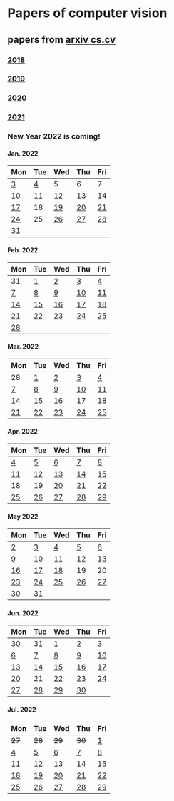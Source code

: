 # Papers of computer vision

## papers from [arxiv cs.cv](http://arxiv.org)
### [2018](2018.md)
### [2019](2019.md)
### [2020](2020.md)
### [2021](2021.md)

### New Year 2022 is coming!

#### Jan. 2022
| Mon                           | Tue                           | Wed                           | Thu                           | Fri                           |
| ----------------------------- | ----------------------------- | ----------------------------- | ----------------------------- | ----------------------------- |
[3](2022/202201/20220103.md)    |[4](2022/202201/20220104.md)   |5   | 6    | 7 |
10 | 11 |  [12](2022/202201/20220112.md) | [13](2022/202201/20220113.md) | [14](2022/202201/20220114.md) |
[17](2022/202201/20220117.md) | 18 | [19](2022/202201/20220119.md) | [20](2022/202201/20220120.md) | [21](2022/202201/20220121.md) |
[24](2022/202201/20220124.md) | 25 | [26](2022/202201/20220126.md) | [27](2022/202201/20220127.md) | [28](2022/202201/20220128.md) |
[31](2022/202201/20220131.md) |

#### Feb. 2022
| Mon                           | Tue                           | Wed                           | Thu                           | Fri                           |
| ----------------------------- | ----------------------------- | ----------------------------- | ----------------------------- | ----------------------------- |
31 | [1](2022/202202/20220201.md) |[2](2022/202202/20220202.md) |[3](2022/202202/20220203.md) |[4](2022/202202/20220204.md) |
[7](2022/202202/20220207.md) | [8](2022/202202/20220208.md) |[9](2022/202202/20220209.md) |[10](2022/202202/20220210.md) |[11](2022/202202/20220211.md) |
[14](2022/202202/20220214.md) |[15](2022/202202/20220215.md) |[16](2022/202202/20220216.md) |[17](2022/202202/20220217.md) |[18](2022/202202/20220218.md) |
[21](2022/202202/20220221.md) |[22](2022/202202/20220222.md) |[23](2022/202202/20220223.md) |[24](2022/202202/20220224.md) |[25](2022/202202/20220225.md) |
[28](2022/202202/20220228.md) |||||

#### Mar. 2022
| Mon                           | Tue                           | Wed                           | Thu                           | Fri                           |
| ----------------------------- | ----------------------------- | ----------------------------- | ----------------------------- | ----------------------------- |
28 | [1](2022/202203/20220301.md) |[2](2022/202203/20220302.md) |[3](2022/202203/20220303.md) |[4](2022/202203/20220304.md) |
[7](2022/202203/20220307.md) | [8](2022/202203/20220308.md) |[9](2022/202203/20220309.md) |[10](2022/202203/20220310.md) |[11](2022/202203/20220311.md) |
[14](2022/202203/20220314.md) |[15](2022/202203/20220315.md) |[16](2022/202203/20220316.md) |17 | [18](2022/202203/20220318.md) | 
[21](2022/202203/20220321.md) | [22](2022/202203/20220322.md)  | [23](2022/202203/20220323.md) | [24](2022/202203/20220324.md) | [25](2022/202203/20220325.md) |


#### Apr. 2022
| Mon                           | Tue                           | Wed                           | Thu                           | Fri                           |
| ----------------------------- | ----------------------------- | ----------------------------- | ----------------------------- | ----------------------------- |
[4](2022/202204/20220404.md) | [5](2022/202204/20220405.md) | [6](2022/202204/20220406.md) |  [7](2022/202204/20220407.md) | [8](2022/202204/20220408.md) |
[11](2022/202204/20220411.md) | [12](2022/202204/20220412.md) | [13](2022/202204/20220413.md) | [14](2022/202204/20220414.md) | [15](2022/202204/20220415.md) |
18 | 19 | [20](2022/202204/20220420.md) | [21](2022/202204/20220421.md) | [22](2022/202204/20220422.md) |
[25](2022/202204/20220425.md) | [26](2022/202204/20220426.md) | [27](2022/202204/20220427.md) | [28](2022/202204/20220428.md) | [29](2022/202204/20220429.md) |



#### May 2022
| Mon                           | Tue                           | Wed                           | Thu                           | Fri                           |
| ----------------------------- | ----------------------------- | ----------------------------- | ----------------------------- | ----------------------------- |
[2](2022/202205/20220502.md) | [3](2022/202205/20220503.md) | [4](2022/202205/20220504.md) | [5](2022/202205/20220505.md) | [6](2022/202205/20220506.md) | 
[9](2022/202205/20220509.md) | [10](2022/202205/20220510.md) | [11](2022/202205/20220511.md) | [12](2022/202205/20220512.md) | [13](2022/202205/20220513.md) |
[16](2022/202205/20220516.md) | [17](2022/202205/20220517.md) | [18](2022/202205/20220518.md) | 19 | 20 |
[23](2022/202205/20220523.md) | [24](2022/202205/20220524.md) | [25](2022/202205/20220525.md) | [26](2022/202205/20220526.md) | [27](2022/202205/20220527.md) |
[30](2022/202205/20220530.md) | [31](2022/202205/20220531.md)

#### Jun. 2022
| Mon                           | Tue                           | Wed                           | Thu                           | Fri                           |
| ----------------------------- | ----------------------------- | ----------------------------- | ----------------------------- | ----------------------------- |
30| 31 | [1](2022/202206/20220601.md) | [2](2022/202206/20220602.md) | [3](2022/202206/20220603.md) | 
[6](2022/202206/20220606.md) | [7](2022/202206/20220607.md) | [8](2022/202206/20220608.md) | [9](2022/202206/20220609.md) | [10](2022/202206/20220610.md) |
[13](2022/202206/20220613.md) | [14](2022/202206/20220614.md) | [15](2022/202206/20220615.md) | [16](2022/202206/20220616.md) | [17](2022/202206/20220617.md) |
[20](2022/202206/20220620.md) | 21 | [22](2022/202206/20220622.md)  | [23](2022/202206/20220623.md) | [24](2022/202206/20220624.md) |
[27](2022/202206/20220627.md) | [28](2022/202206/20220628.md) | [29](2022/202206/20220629.md) | [30](2022/202206/20220630.md) | 

#### Jul. 2022
| Mon                           | Tue                           | Wed                           | Thu                           | Fri                           |
| ----------------------------- | ----------------------------- |-------------------------------|-------------------------------|-------------------------------|
 ~~27~~ | ~~28~~ | ~~29~~                        | ~~30~~                        | [1](2022/202207/20220701.md)  |
[4](2022/202207/20220704.md) | [5](2022/202207/20220705.md) | [6](2022/202207/20220706.md)  | [7](2022/202207/20220707.md)  | [8](2022/202207/20220708.md)  |
11 | 12 | 13                            | [14](2022/202207/20220714.md) | [15](2022/202207/20220715.md) |
[18](2022/202207/20220718.md) | [19](2022/202207/20220719.md) | [20](2022/202207/20220720.md) | [21](2022/202207/20220721.md) | [22](2022/202207/20220722.md) |
[25](2022/202207/20220725.md) | [26](2022/202207/20220726.md) | [27](2022/202207/20220727.md) | [28](2022/202207/20220726.md) | [29](2022/202207/20220729.md) |
